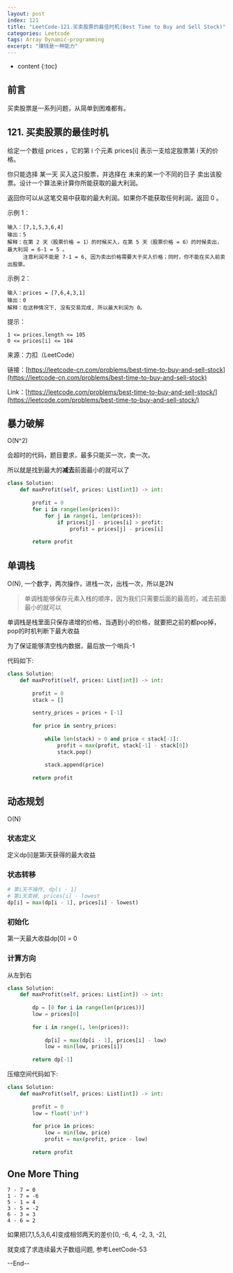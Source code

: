 ```yaml
---
layout: post
index: 121
title: "LeetCode-121.买卖股票的最佳时机(Best Time to Buy and Sell Stock)"
categories: Leetcode
tags: Array Dynamic-programming
excerpt: "赚钱是一种能力"
---
```


* content
{:toc}

## 前言

买卖股票是一系列问题，从简单到困难都有。

## 121. 买卖股票的最佳时机

给定一个数组 prices ，它的第 i 个元素 prices[i] 表示一支给定股票第 i 天的价格。

你只能选择 某一天 买入这只股票，并选择在 未来的某一个不同的日子 卖出该股票。设计一个算法来计算你所能获取的最大利润。

返回你可以从这笔交易中获取的最大利润。如果你不能获取任何利润，返回 0 。

示例 1：

```
输入：[7,1,5,3,6,4]
输出：5
解释：在第 2 天（股票价格 = 1）的时候买入，在第 5 天（股票价格 = 6）的时候卖出，最大利润 = 6-1 = 5 。
     注意利润不能是 7-1 = 6, 因为卖出价格需要大于买入价格；同时，你不能在买入前卖出股票。
```

示例 2：

```
输入：prices = [7,6,4,3,1]
输出：0
解释：在这种情况下, 没有交易完成, 所以最大利润为 0。
```

提示：

```
1 <= prices.length <= 105
0 <= prices[i] <= 104
```

来源：力扣（LeetCode）

链接：[https://leetcode-cn.com/problems/best-time-to-buy-and-sell-stock](https://leetcode-cn.com/problems/best-time-to-buy-and-sell-stock)

Link：[https://leetcode.com/problems/best-time-to-buy-and-sell-stock/](https://leetcode.com/problems/best-time-to-buy-and-sell-stock/)

## 暴力破解

O(N^2)

会超时的代码，题目要求，最多只能买一次，卖一次。

所以就是找到最大的**减去**前面最小的就可以了

```python
class Solution:
    def maxProfit(self, prices: List[int]) -> int:
        
        profit = 0
        for i in range(len(prices)):
            for j in range(i, len(prices)):
                if prices[j] - prices[i] > profit:
                    profit = prices[j] - prices[i]
                    
        return profit
```

## 单调栈

O(N), 一个数字，两次操作，进栈一次，出栈一次，所以是2N

> 单调栈能够保存元素入栈的顺序，因为我们只需要后面的最高的，减去前面最小的就可以

单调栈是栈里面只保存递增的价格，当遇到小的价格，就要把之前的都pop掉，pop的时机判断下最大收益

为了保证能够清空栈内数据，最后放一个哨兵-1

代码如下:

```python
class Solution:
    def maxProfit(self, prices: List[int]) -> int:
        
        profit = 0
        stack = []
        
        sentry_prices = prices + [-1]
        
        for price in sentry_prices:
            
            while len(stack) > 0 and price < stack[-1]:
                profit = max(profit, stack[-1] - stack[0])
                stack.pop()
                
            stack.append(price)
                
        return profit
```

## 动态规划

O(N)

### 状态定义

定义dp[i]是第i天获得的最大收益

### 状态转移

```python
# 第i天不操作, dp[i - 1]
# 第i天卖掉, prices[i] - lowest
dp[i] = max(dp[i - 1], prices[i] - lowest)
```

### 初始化

第一天最大收益dp[0] = 0

### 计算方向

从左到右

```python
class Solution:
    def maxProfit(self, prices: List[int]) -> int:
        
        dp = [0 for i in range(len(prices))]
        low = prices[0]        
        
        for i in range(1, len(prices)):
            
            dp[i] = max(dp[i - 1], prices[i] - low)
            low = min(low, prices[i])
    
        return dp[-1]
```

压缩空间代码如下:

```python
class Solution:
    def maxProfit(self, prices: List[int]) -> int:
        
        profit = 0
        low = float('inf')
        
        for price in prices:
            low = min(low, price)
            profit = max(profit, price - low)
            
        return profit
```

## One More Thing

```
7 - 7 = 0
1 - 7 = -6
5 - 1 = 4
3 - 5 = -2
6 - 3 = 3
4 - 6 = 2
```

如果把[7,1,5,3,6,4]变成相邻两天的差价[0, -6, 4, -2, 3, -2], 

就变成了求连续最大子数组问题, 参考LeetCode-53

--End--


